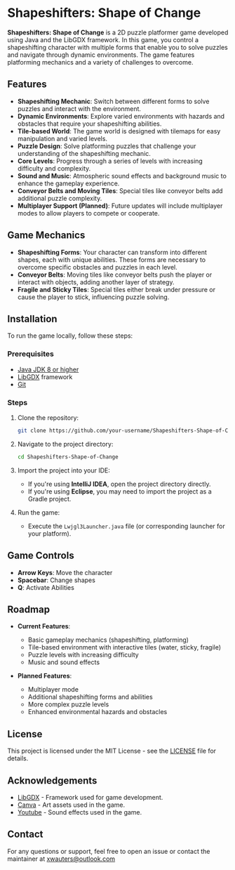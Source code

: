 # Shapeshifters: Shape of Change

**Shapeshifters: Shape of Change** is a 2D puzzle platformer game developed using Java and the LibGDX framework. In this game, you control a shapeshifting character with multiple forms that enable you to solve puzzles and navigate through dynamic environments. The game features platforming mechanics and a variety of challenges to overcome.

## Features

- **Shapeshifting Mechanic**: Switch between different forms to solve puzzles and interact with the environment.
- **Dynamic Environments**: Explore varied environments with hazards and obstacles that require your shapeshifting abilities.
- **Tile-based World**: The game world is designed with tilemaps for easy manipulation and varied levels.
- **Puzzle Design**: Solve platforming puzzles that challenge your understanding of the shapeshifting mechanic.
- **Core Levels**: Progress through a series of levels with increasing difficulty and complexity.
- **Sound and Music**: Atmospheric sound effects and background music to enhance the gameplay experience.
- **Conveyor Belts and Moving Tiles**: Special tiles like conveyor belts add additional puzzle complexity.
- **Multiplayer Support (Planned)**: Future updates will include multiplayer modes to allow players to compete or cooperate.

## Game Mechanics

- **Shapeshifting Forms**: Your character can transform into different shapes, each with unique abilities. These forms are necessary to overcome specific obstacles and puzzles in each level.
- **Conveyor Belts**: Moving tiles like conveyor belts push the player or interact with objects, adding another layer of strategy.
- **Fragile and Sticky Tiles**: Special tiles either break under pressure or cause the player to stick, influencing puzzle solving.

## Installation

To run the game locally, follow these steps:

### Prerequisites

- [Java JDK 8 or higher](https://www.oracle.com/java/technologies/javase-jdk11-downloads.html)
- [LibGDX](https://libgdx.com/) framework
- [Git](https://git-scm.com/)

### Steps

1. Clone the repository:
    ```bash
    git clone https://github.com/your-username/Shapeshifters-Shape-of-Change.git
    ```

2. Navigate to the project directory:
    ```bash
    cd Shapeshifters-Shape-of-Change
    ```

3. Import the project into your IDE:
   - If you're using **IntelliJ IDEA**, open the project directory directly.
   - If you're using **Eclipse**, you may need to import the project as a Gradle project.

4. Run the game:
   - Execute the `Lwjgl3Launcher.java` file (or corresponding launcher for your platform).

## Game Controls

- **Arrow Keys**: Move the character
- **Spacebar**: Change shapes
- **Q**: Activate Abilities

## Roadmap

- **Current Features**:
  - Basic gameplay mechanics (shapeshifting, platforming)
  - Tile-based environment with interactive tiles (water, sticky, fragile)
  - Puzzle levels with increasing difficulty
  - Music and sound effects

- **Planned Features**:
  - Multiplayer mode
  - Additional shapeshifting forms and abilities
  - More complex puzzle levels
  - Enhanced environmental hazards and obstacles

## License

This project is licensed under the MIT License - see the [LICENSE](LICENSE) file for details.

## Acknowledgements

- [LibGDX](https://libgdx.com/) - Framework used for game development.
- [Canva](https://www.canva.com/) - Art assets used in the game.
- [Youtube](https://www.youtube.com/watch?v=mRN_T6JkH-c&list=PLwJjxqYuirCLkq42mGw4XKGQlpZSfxsYd) - Sound effects used in the game.

## Contact

For any questions or support, feel free to open an issue or contact the maintainer at xwauters@outlook.com
